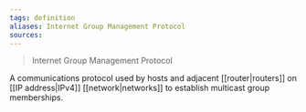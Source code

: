```yaml
---
tags: definition
aliases: Internet Group Management Protocol
sources: 
---
```


> Internet Group Management Protocol


A communications protocol used by hosts and adjacent [[router|routers]] on [[IP address|IPv4]] [[network|networks]] to establish multicast group memberships.